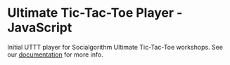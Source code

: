 # Ultimate Tic-Tac-Toe Player - JavaScript

Initial UTTT player for Socialgorithm Ultimate Tic-Tac-Toe workshops. See our [documentation](https://socialgorithm.org/docs/) for more info.
